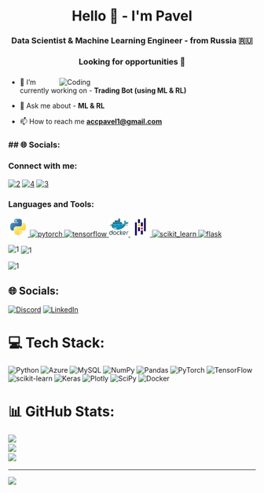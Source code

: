 <h1 align="center">Hello 👋 - I'm Pavel</h1>
<h3 align="center">Data Scientist & Machine Learning Engineer - from Russia 🇷🇺</h3>
<h3 align="center">Looking for opportunities 👀</h3>
<h3 align="center"> </h3>
<img align="right" alt="Coding" width="400" src="https://i.pinimg.com/originals/7d/07/a2/7d07a255678962d30d8717dcf5dbd266.gif">

- 🔭 I’m currently working on - **Trading Bot (using ML & RL)**

- 💬 Ask me about - **ML & RL**

- 📫 How to reach me **accpavel1@gmail.com**

<h3 align="left">## 🌐 Socials: </h3>
<h3 align="left">Connect with me:</h3>
<p align="left">
<a href="https://linkedin.com/in/2" target="blank"><img align="center" src="https://raw.githubusercontent.com/rahuldkjain/github-profile-readme-generator/master/src/images/icons/Social/linked-in-alt.svg" alt="2" height="30" width="40" /></a>
<a href="https://www.kaggle.com/strafetotheheaven" target="blank"><img align="center" src="https://raw.githubusercontent.com/rahuldkjain/github-profile-readme-generator/master/src/images/icons/Social/kaggle.svg" alt="4" height="30" width="40" /></a>
<a href="https://discordapp.com/users/214900403861454848" target="blank"><img align="center" src="https://raw.githubusercontent.com/rahuldkjain/github-profile-readme-generator/master/src/images/icons/Social/discord.svg" alt="3" height="30" width="40" /></a>
</p>

<h3 align="left">Languages and Tools:</h3>
<p align="left"> <a href="https://www.python.org" target="_blank" rel="noreferrer"> <img src="https://raw.githubusercontent.com/devicons/devicon/master/icons/python/python-original.svg" alt="python" width="40" height="40"/> </a> <a href="https://pytorch.org/" target="_blank" rel="noreferrer"> <img src="https://www.vectorlogo.zone/logos/pytorch/pytorch-icon.svg" alt="pytorch" width="40" height="40"/> </a> <a href="https://www.tensorflow.org" target="_blank" rel="noreferrer"> <img src="https://www.vectorlogo.zone/logos/tensorflow/tensorflow-icon.svg" alt="tensorflow" width="40" height="40"/> </a> <a href="https://www.docker.com/" target="_blank" rel="noreferrer"> <img src="https://raw.githubusercontent.com/devicons/devicon/master/icons/docker/docker-original-wordmark.svg" alt="docker" width="40" height="40"/> </a> <a href="https://pandas.pydata.org/" target="_blank" rel="noreferrer"> <img src="https://raw.githubusercontent.com/devicons/devicon/2ae2a900d2f041da66e950e4d48052658d850630/icons/pandas/pandas-original.svg" alt="pandas" width="40" height="40"/> </a> <a href="https://scikit-learn.org/" target="_blank" rel="noreferrer"> <img src="https://upload.wikimedia.org/wikipedia/commons/0/05/Scikit_learn_logo_small.svg" alt="scikit_learn" width="40" height="40"/> </a> <a href="https://flask.palletsprojects.com/" target="_blank" rel="noreferrer"> <img src="https://www.vectorlogo.zone/logos/pocoo_flask/pocoo_flask-icon.svg" alt="flask" width="40" height="40"/> </a> </p>

<p><img align="left" src="https://github-readme-stats.vercel.app/api/top-langs?username=1&show_icons=true&locale=en&layout=compact" alt="1" /></p>

<p>&nbsp;<img align="center" src="https://github-readme-stats.vercel.app/api?username=1&show_icons=true&locale=en" alt="1" /></p>

<p><img align="center" src="https://github-readme-streak-stats.herokuapp.com/?user=1&" alt="1" /></p>




## 🌐 Socials:
[![Discord](https://img.shields.io/badge/Discord-%237289DA.svg?logo=discord&logoColor=white)](https://discord.gg/2) [![LinkedIn](https://img.shields.io/badge/LinkedIn-%230077B5.svg?logo=linkedin&logoColor=white)](https://linkedin.com/in/1) 

# 💻 Tech Stack:
![Python](https://img.shields.io/badge/python-3670A0?style=for-the-badge&logo=python&logoColor=ffdd54) ![Azure](https://img.shields.io/badge/azure-%230072C6.svg?style=for-the-badge&logo=azure-devops&logoColor=white) ![MySQL](https://img.shields.io/badge/mysql-%2300f.svg?style=for-the-badge&logo=mysql&logoColor=white) ![NumPy](https://img.shields.io/badge/numpy-%23013243.svg?style=for-the-badge&logo=numpy&logoColor=white) ![Pandas](https://img.shields.io/badge/pandas-%23150458.svg?style=for-the-badge&logo=pandas&logoColor=white) ![PyTorch](https://img.shields.io/badge/PyTorch-%23EE4C2C.svg?style=for-the-badge&logo=PyTorch&logoColor=white) ![TensorFlow](https://img.shields.io/badge/TensorFlow-%23FF6F00.svg?style=for-the-badge&logo=TensorFlow&logoColor=white) ![scikit-learn](https://img.shields.io/badge/scikit--learn-%23F7931E.svg?style=for-the-badge&logo=scikit-learn&logoColor=white) ![Keras](https://img.shields.io/badge/Keras-%23D00000.svg?style=for-the-badge&logo=Keras&logoColor=white) ![Plotly](https://img.shields.io/badge/Plotly-%233F4F75.svg?style=for-the-badge&logo=plotly&logoColor=white) ![SciPy](https://img.shields.io/badge/SciPy-%230C55A5.svg?style=for-the-badge&logo=scipy&logoColor=%white) ![Docker](https://img.shields.io/badge/docker-%230db7ed.svg?style=for-the-badge&logo=docker&logoColor=white)
# 📊 GitHub Stats:
![](https://github-readme-stats.vercel.app/api?username=asa-eve&theme=radical&hide_border=false&include_all_commits=false&count_private=true)<br/>
![](https://github-readme-streak-stats.herokuapp.com/?user=asa-eve&theme=radical&hide_border=false)<br/>
![](https://github-readme-stats.vercel.app/api/top-langs/?username=asa-eve&theme=radical&hide_border=false&include_all_commits=false&count_private=true&layout=compact)

---
[![](https://visitcount.itsvg.in/api?id=asa-eve&icon=0&color=6)](https://visitcount.itsvg.in)

<!-- Proudly created with GPRM ( https://gprm.itsvg.in ) -->
